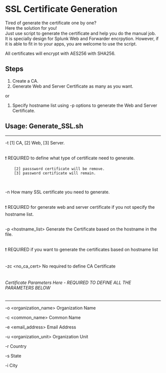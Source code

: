 # SSL Certificate Generation

Tired of generate the certificate one by one?<br/>
Here the solution for you!<br/>
Just use script to generate the certificate and help you do the manual job.<br/>
It is specially design for Splunk Web and Forwarder encrpytion. However, if it is able to fit in to your apps, you are welcome to use the script.<br/>

All certificates will encrypt with AES256 with SHA256.

## Steps

1) Create a CA.
2) Generate Web and Server Certificate as many as you want.

or 

1) Specify hostname list using -p options to generate the Web and Server Certificate.

## Usage: Generate_SSL.sh 
---------------------------------------------------------------------------------------------------------------------

  -t <type> [1] CA, [2] Web, [3] Server. </br></br>
 
 :exclamation: REQUIRED to define what type of certificate need to generate. 
  
        [2] passsword certificate will be remove.
        [3] password certificate will remain.
 </br>

  -n <number> How many SSL certificate you need to generate. </br></br>
  
  :exclamation: REQUIRED for generate web and server certificate if you not specify the hostname list.</br></br>

  -p <hostname_list> Generate the Certificate based on the hostname in the file. </br></br>
  
 :exclamation: REQUIRED if you want to generate the certificates based on hostname list</br></br>

  -zc <no_ca_cert> No required to define CA Certificate </br></br>

###### Certificate Parameters Here  - REQUIRED TO DEFINE ALL THE PARAMETERS BELOW ######
------------------------------------------------------------------------------------------------------------------------------------------------

  -o <organization_name> Organization Name

  -c <common_name> Common Name

  -e <email_address> Email Address

  -u <organization_unit> Organization Unit

  -r <country> Country

  -s <state> State

  -i <city> City
